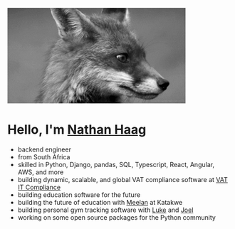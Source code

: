 ![giphy.gif](giphy.gif)

# Hello, I'm [Nathan Haag](https://www.linkedin.com/in/ftflfx/)

- backend engineer
- from South Africa
- skilled in Python, Django, pandas, SQL, Typescript, React, Angular, AWS, and more
- building dynamic, scalable, and global VAT compliance software at [VAT IT Compliance](https://vatcompliance.com/)
- building education software for the future
- building the future of education with [Meelan](https://github.com/theserverkid) at Katakwe
- building personal gym tracking software with [Luke](https://github.com/lukehaag) and [Joel](https://github.com/Joel-Haag)
- working on some open source packages for the Python community
